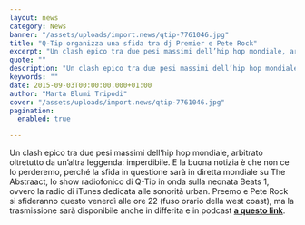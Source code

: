 ```yaml
---
layout: news
category: News
banner: "/assets/uploads/import.news/qtip-7761046.jpg"
title: "Q-Tip organizza una sfida tra dj Premier e Pete Rock"
excerpt: "Un clash epico tra due pesi massimi dell’hip hop mondiale, arbitrato oltretutto da un’altra leggenda: imperdibile. E la buona notizia è che non ce lo perderemo, perché la sfida in questione sarà in diretta mondiale su The Abstraact, lo show radiofonico di Q-Tip in onda sulla neonata Beats 1, ovvero la radio di iTunes dedicata alle [&hellip"
quote: ""
description: "Un clash epico tra due pesi massimi dell’hip hop mondiale, arbitrato oltretutto da un’altra leggenda: imperdibile. E la buona notizia è che non ce lo perderemo, perché la sfida in questione sarà in diretta mondiale su The Abstraact, lo show radiofonico di Q-Tip in onda sulla neonata Beats 1, ovvero la radio di iTunes dedicata alle [&hellip"
keywords: ""
date: 2015-09-03T00:00:00.000+01:00
author: "Marta Blumi Tripodi"
cover: "/assets/uploads/import.news/qtip-7761046.jpg"
pagination:
  enabled: true

---
```


[](https://hotmc.com/wp-content/uploads/2012/04/qtip-7761046.jpg)

Un clash epico tra due pesi massimi dell’hip hop mondiale, arbitrato oltretutto da un’altra leggenda: imperdibile. E la buona notizia è che non ce lo perderemo, perché la sfida in questione sarà in diretta mondiale su The Abstraact, lo show radiofonico di Q-Tip in onda sulla neonata Beats 1, ovvero la radio di iTunes dedicata alle sonorità urban. Preemo e Pete Rock si sfideranno questo venerdì alle ore 22 (fuso orario della west coast), ma la trasmissione sarà disponibile anche in differita e in podcast [**a questo link**](https://itunes.apple.com/us/curator/abstract-radio/id993270836 "https://itunes.apple.com/us/curator/abstract-radio/id993270836").